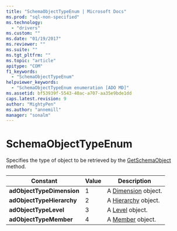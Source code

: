 ```yaml
---
title: "SchemaObjectTypeEnum | Microsoft Docs"
ms.prod: "sql-non-specified"
ms.technology:
  - "drivers"
ms.custom: ""
ms.date: "01/19/2017"
ms.reviewer: ""
ms.suite: ""
ms.tgt_pltfrm: ""
ms.topic: "article"
apitype: "COM"
f1_keywords: 
  - "SchemaObjectTypeEnum"
helpviewer_keywords: 
  - "SchemaObjectTypeEnum enumeration [ADO MD]"
ms.assetid: bf53939f-5543-40ac-a707-aa35e9bde1dd
caps.latest.revision: 9
author: "MightyPen"
ms.author: "annemill"
manager: "sonalm"
---
```

# SchemaObjectTypeEnum
Specifies the type of object to be retrieved by the [GetSchemaObject](../../../ado/reference/ado-md-api/getschemaobject-method-ado-md.md) method.  
  
|Constant|Value|Description|  
|--------------|-----------|-----------------|  
|**adObjectTypeDimension**|1|A [Dimension](../../../ado/reference/ado-md-api/dimension-object-ado-md.md) object.|  
|**adObjectTypeHierarchy**|2|A [Hierarchy](../../../ado/reference/ado-md-api/hierarchy-object-ado-md.md) object.|  
|**adObjectTypeLevel**|3|A [Level](../../../ado/reference/ado-md-api/level-object-ado-md.md) object.|  
|**adObjectTypeMember**|4|A [Member](../../../ado/reference/ado-md-api/member-object-ado-md.md) object.|